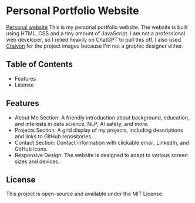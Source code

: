 # Personal Portfolio Website
[Personal website](https://isabelanyc.github.io/index.html)
This is my personal portfolio website. The website is built using HTML, CSS and a tiny amount of JavaScript. I am not a professional web developer, so I relied heavily on ChatGPT to pull this off. I also used [Craiyon](https://www.craiyon.com/) for the project images because I'm not a graphic designer either.

## Table of Contents
- Features
- License

## Features
- About Me Section: A friendly introduction about background, education, and interests in data science, NLP, AI safety, and more.
- Projects Section: A grid display of my projects, including descriptions and links to GitHub repositories.
- Contact Section: Contact information with clickable email, LinkedIn, and GitHub icons.
- Responsive Design: The website is designed to adapt to various screen sizes and devices.

## License
This project is open-source and available under the MIT License.